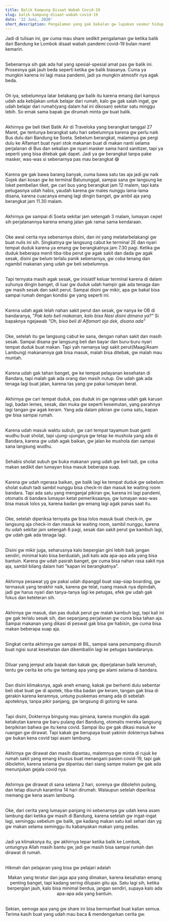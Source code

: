 ```yaml
---
title: Balik Kampung Disaat Wabah Covid-19
slug: balik-kampung-disaat-wabah-covid-19
date: '22 Juni, 2020'
short_description: Pengalaman yang gak bakalan gw lupakan seumur hidup
---
```


Jadi di tulisan ini, gw cuma mau share sedikit pengalaman gw ketika balik dari Bandung ke Lombok disaat wabah pandemi covid-19 bulan maret kemarin.
<br/><br/>

Sebenarnya sih gak ada hal yang spesial-spesial amat pas gw balik ini. Prosesnya gak jauh beda seperti ketika gw balik biasanya. Cuma ya mungkin karena ini lagi masa pandemi, jadi ya mungkin atmosfir nya agak beda.
<br/><br/>

Oh iya, sebelumnya latar belakang gw balik itu karena emang dari kampus udah ada kebijakan untuk belajar dari rumah, kalo gw gak salah ingat, gw udah belajar dari rumah(yang dalam hal ini dikosan) sekitar satu minggu lebih. So emak sama bapak gw dirumah minta gw buat balik.
<br/><br/>

Akhirnya gw beli tiket Batik Air di Traveloka yang berangkat tanggal 27 Maret, gw tentunya berangkat satu hari sebelumnya karena gw perlu naik Bus dulu dari Bandung ke Soeta.
Sebelum berangkat, malamnya gw pergi dulu ke Alfamart buat nyari stok makanan buat di makan nanti selama perjalanan di Bus dan sekalian gw nyari masker sama hand sanitizer, tapi ya seperti yang bisa ditebak gak dapet. Jadi ya gw berangkat tanpa pake masker, was-was si sebenarnya pas mau berangkat 😅
<br/><br/>

Karena gw gak bawa barang banyak, cuma bawa satu tas aja jadi gw naik Gojek dari kosan gw ke terminal Batununggal, sampai sana gw langsung ke loket pembelian tiket, gw cari bus yang berangkat jam 12 malem, tapi kata petugasnya udah habis, yaudah karena gw males nunggu lama-lama disana, karena cuacanya emang lagi dingin banget, gw ambil aja yang berangkat jam 11.30 malam.
<br/><br/>

Akhirnya gw sampai di Soeta sekitar jam setengah 3 malam, lumayan cepet sih perjalanannya karena emang jalan gak ramai sama kendaraan.
<br/><br/>

Oke awal cerita nya sebenarnya disini, dan ini yang melatarbelakangi gw buat nulis ini sih.
Singkatnya gw langsung cabut ke terminal 2E dan nyari tempat duduk karena ya emang gw berangkatnya jam 7.30 pagi. Ketika gw duduk beberapa menit  tiba-tiba perut gw agak sakit dan dada gw agak sesak, disini gw belum terlalu panik sebenarnya, gw coba tenang dan ngambil makanan yang udah gw beli sebelumnya. 
<br/><br/>

Tapi ternyata  masih agak sesak, gw inisiatif keluar terminal karena di dalam suhunya dingin banget, di luar gw duduk udah hampir gak ada tenaga dan gw masih sesak dan sakit perut. Sampai disini gw mikir, apa gw bakal bisa sampai rumah dengan kondisi gw yang seperti ini.
<br/><br/>

Karena udah agak lelah nahan sakit perut dan sesak, gw nanya ke OB di bandaranya, *"Pak kalo beli makanan, kalo bisa Nasi disini dimana ya?"* Si bapaknya ngejawab *"Oh, bisa beli di Alfamart aja dek, disana ada"*
<br/><br/>

Oke, setelah itu gw langsung cabut ke sana, dengan nahan sakit dan masih sesak. Sampai disana gw langsung beli dan bayar dan buru-buru nyari tempat duduk buat makan. Tapi yah namanya lagi sakit perut(Maag/Asam Lambung) makanannya gak bisa masuk, malah bisa ditebak, gw malah mau muntah.
<br/><br/>

Karena udah gak tahan banget, gw ke tempat pelayanan kesehatan di Bandara, tapi malah gak ada orang dan masih nutup. Gw udah gak ada tenaga lagi buat jalan, karena tas yang gw pakai lumayan berat.
<br/><br/>

Akhirnya gw cari tempat duduk, pas duduk ini gw ngerasa udah gak karuan lagi, badan lemes, sesak, dan muka gw seperti kesemutan, yang parahnya lagi tangan gw agak keram. Yang ada dalam pikiran gw cuma satu, kapan gw bisa sampai rumah.
<br/><br/>

Karena udah masuk waktu subuh, gw cari tempat tayamum buat ganti wudhu buat sholat, tapi ujung-ujungnya gw tetap ke mushola yang ada di Bandara, karena gw udah agak baikan, gw jalan ke mushola dan sampai sana langsung wudhu. 
<br/><br/>

Sehabis sholat subuh gw buka makanan yang udah gw beli tadi, gw coba makan sedikit dan lumayan bisa masuk beberapa suap.
<br/><br/>

Karena gw udah ngerasa baikan, gw balik lagi ke tempat duduk gw sebelum sholat subuh tadi sambil nunggu bisa check-in dan masuk ke waiting room bandara. Tapi ada satu yang menganjal pikiran gw, karena ini lagi pandemi, otomatis di bandara lumayan ketat pemeriksaanya, gw lumayan was-was bisa masuk lolos ya, karena badan gw emang lagi agak panas saat itu.
<br/><br/>

Oke, setelah diperiksa ternyata gw bisa lolos masuk buat check-in, gw langsung aja check-in dan masuk ke waiting room, sambil nunggu, karena itu udah sekitar jam setengah 6 pagi, sesak dan sakit perut gw kambuh lagi, gw udah gak ada tenaga lagi.
<br/><br/>

Disini gw mikir juga, seharusnya kalo bepergian gini lebih baik jangan sendiri, minimal kalo bisa berdualah, jadi kalo ada apa-apa ada yang bisa bantuin. Karena gw udah pasrah banget, gw cuma bisa nahan rasa sakit nya aja, sambil bilang dalam hati "kapan ini berangkatnya".
<br/><br/>

Akhirnya pesawat yg gw pakai udah dipanggil buat siap-siap boarding, gw termasuk yang terakhir naik, karena gw telat, ruang masuk nya dipindah, jadi gw harus nyari dan tanya-tanya lagi ke petugas, efek gw udah gak fokus dan keteteran sih.
<br/><br/>

Akhirnya gw masuk, dan pas duduk perut gw malah kambuh lagi, tapi kali ini gw gak terlalu sesak sih, dan sepanjang perjalanan gw cuma bisa tahan aja. Sampai makanan yang dikasi di peswat gak bisa gw habisin, gw cuma bisa makan beberapa suap aja. 
<br/><br/>

Singkat cerita akhirnya gw sampai di BIL, sampai sana penumpang disuruh buat ngisi surat kesehatan dan dikembaliin lagi ke petugas bandaranya.
<br/><br/>

Diluar yang jemput ada bapak dan kakak gw, diperjalanan balik kerumah, tentu gw cerita ke ortu gw tentang apa yang gw alami selama di bandara.
<br/><br/>

Dan disini klimaksnya, agak aneh emang, kakak gw berhenti dulu sebentar beli obat buat gw di apotek, tiba-tiba badan gw keram, tangan gak bisa di gerakin karena keramnya, untung puskemas emang ada di sebelah apoteknya, tanpa pikir panjang, gw langsung di gotong ke sana.
<br/><br/>

Tapi disini, Dokternya bingung mau gimana, karena mungkin dia agak ketakutan karena gw baru pulang dari Bandung, otomatis mereka langsung berpikiran bahwa gw itu kena covid. Sampai ibu gw gak dikasi masuk ke ruangan gw dirawat. Tapi kakak gw berupaya buat yakinin dokternya bahwa gw bukan kena covid tapi asam lambung.
<br/><br/>

Akhirnya gw dirawat dan masih dipantau, malemnya gw minta di rujuk ke rumah sakit yang emang khusus buat menangani pasien covid-19, tapi gak dibolehin, karena selama gw dipantau dari siang sampe malam gw gak ada menunjukan gejala covid nya.
<br/><br/>

Akhirnya gw dirawat di sana selama 2 hari, sorenya gw dibolehin pulang, dan tetap disuruh karantina 14 hari dirumah. Walaupun setelah diperiksa memang gw kena asam lambung.
<br/><br/>

Oke, dari cerita yang lumayan panjang ini sebenarnya gw udah kena asam lambung dari ketika gw masih di Bandung, karena setelah gw ingat-ingat lagi, seminggu sebelum gw balik, gw kadang makan satu kali sehari dan yg gw makan selama seminggu itu kabanyakan makan yang pedas.
<br/><br/>

Jadi ya klimaksnya itu, gw akhirnya tepar ketika balik ke Lombok, untungnya Allah masih bantu gw, jadi gw masih bisa sampai rumah dan dirawat di rumah.
<br/><br/>

Hikmah dan pelajaran yang bisa gw pelajari adalah

<center>
Makan yang teratur dan jaga apa yang dimakan, karena kesahatan emang penting banget, tapi kadang sering dilupain gitu aja. Satu lagi sih, ketika berpergian jauh, kalo bisa minimal berdua, jangan sendiri, supaya kalo ada apa-apa ada yang bantuin.
</center>
<br/>

Sekian, semoga apa yang gw share ini bisa bermanfaat buat kalian semua. Terima kasih buat yang udah mau baca & mendengarkan cerita gw.